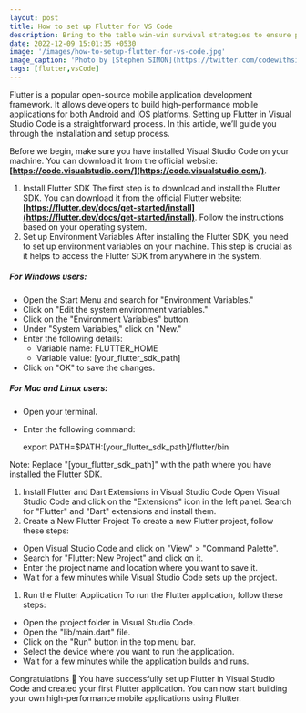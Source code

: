 ```yaml
---
layout: post
title: How to set up Flutter for VS Code
description: Bring to the table win-win survival strategies to ensure proactive domination. At the end of the day, going forward, a new normal that. Capitalize on low hanging fruit to identify a ballpark value activity to beta test. Override the digital divide with additional.
date: 2022-12-09 15:01:35 +0530
image: '/images/how-to-setup-flutter-for-vs-code.jpg'
image_caption: 'Photo by [Stephen SIMON](https://twitter.com/codewithsimon)'
tags: [flutter,vsCode]
---
```


Flutter is a popular open-source mobile application development framework. It allows developers to build high-performance mobile applications for both Android and iOS platforms. Setting up Flutter in Visual Studio Code is a straightforward process. In this article, we’ll guide you through the installation and setup process.

Before we begin, make sure you have installed Visual Studio Code on your machine. You can download it from the official website: **[https://code.visualstudio.com/](https://code.visualstudio.com/)**.

1. Install Flutter SDK
The first step is to download and install the Flutter SDK. You can download it from the official Flutter website: **[https://flutter.dev/docs/get-started/install](https://flutter.dev/docs/get-started/install)**. Follow the instructions based on your operating system.
2. Set up Environment Variables
After installing the Flutter SDK, you need to set up environment variables on your machine. This step is crucial as it helps to access the Flutter SDK from anywhere in the system.

##### For Windows users:

- Open the Start Menu and search for "Environment Variables."
- Click on "Edit the system environment variables."
- Click on the "Environment Variables" button.
- Under "System Variables," click on "New."
- Enter the following details:
    - Variable name: FLUTTER_HOME
    - Variable value: [your_flutter_sdk_path]
- Click on "OK" to save the changes.

##### For Mac and Linux users:

- Open your terminal.
- Enter the following command:
    
    export PATH=$PATH:[your_flutter_sdk_path]/flutter/bin
    

Note: Replace "[your_flutter_sdk_path]" with the path where you have installed the Flutter SDK.

1. Install Flutter and Dart Extensions in Visual Studio Code
Open Visual Studio Code and click on the "Extensions" icon in the left panel. Search for "Flutter" and "Dart" extensions and install them.
2. Create a New Flutter Project
To create a new Flutter project, follow these steps:
- Open Visual Studio Code and click on "View" > "Command Palette".
- Search for "Flutter: New Project" and click on it.
- Enter the project name and location where you want to save it.
- Wait for a few minutes while Visual Studio Code sets up the project.
1. Run the Flutter Application
To run the Flutter application, follow these steps:
- Open the project folder in Visual Studio Code.
- Open the "lib/main.dart" file.
- Click on the "Run" button in the top menu bar.
- Select the device where you want to run the application.
- Wait for a few minutes while the application builds and runs.

Congratulations 👏 You have successfully set up Flutter in Visual Studio Code and created your first Flutter application. You can now start building your own high-performance mobile applications using Flutter.